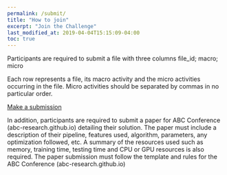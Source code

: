 ```yaml
---
permalink: /submit/
title: "How to join"
excerpt: "Join the Challenge"
last_modified_at: 2019-04-04T15:15:09-04:00
toc: true
---
```

Participants are required to submit a file with three columns
file_id; macro; micro

Each row represents a file, its macro activity and the micro activities occurring in the file. Micro activities should be separated by commas in no particular order.

[Make a submission](https://script.google.com/macros/s/AKfycbwvkIzFc7z9a19vSGYUwsymdSBk4y5dbTRLABA7/exec)

In addition, participants are required to submit a paper for ABC Conference (abc-research.github.io) detailing their solution. The paper must include a description of their pipeline, features used, algorithm, parameters, any optimization followed, etc.
A summary of the resources used such as memory, training time, testing time and CPU or GPU resources is also required. The paper submission must follow the template and rules for the ABC Conference (abc-research.github.io)
